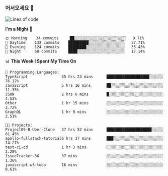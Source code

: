 ### 어서오세요 👋

<!--START_SECTION:waka-->
![Lines of code](https://img.shields.io/badge/From%20Hello%20World%20I%27ve%20Written-5.8%20million%20lines%20of%20code-blue)

**I'm a Night 🦉** 

```text
🌞 Morning    34 commits     ██░░░░░░░░░░░░░░░░░░░░░░░   9.71% 
🌆 Daytime    132 commits    █████████░░░░░░░░░░░░░░░░   37.71% 
🌃 Evening    124 commits    ████████░░░░░░░░░░░░░░░░░   35.43% 
🌙 Night      60 commits     ████░░░░░░░░░░░░░░░░░░░░░   17.14%

```


📊 **This Week I Spent My Time On** 

```text
💬 Programming Languages: 
TypeScript               35 hrs 23 mins      ███████████████████░░░░░░   76.12% 
JavaScript               5 hrs 16 mins       ██░░░░░░░░░░░░░░░░░░░░░░░   11.35% 
JSON                     2 hrs 6 mins        █░░░░░░░░░░░░░░░░░░░░░░░░   4.53% 
Other                    1 hr 15 mins        ░░░░░░░░░░░░░░░░░░░░░░░░░   2.72% 
GraphQL                  1 hr 9 mins         ░░░░░░░░░░░░░░░░░░░░░░░░░   2.51%

🐱‍💻 Projects: 
Project09-B-Uber-Clone   37 hrs 52 mins      ████████████████████░░░░░   81.45% 
apollo-fullstack-tutorial6 hrs 37 mins       ███░░░░░░░░░░░░░░░░░░░░░░   14.27% 
test-ci-cd               1 hr 3 mins         ░░░░░░░░░░░░░░░░░░░░░░░░░   2.28% 
IssueTracker-36          37 mins             ░░░░░░░░░░░░░░░░░░░░░░░░░   1.36% 
javascript-w3-todo       16 mins             ░░░░░░░░░░░░░░░░░░░░░░░░░   0.61%

```


<!--END_SECTION:waka-->
